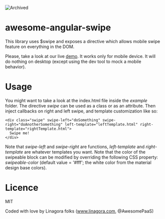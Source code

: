 ![Archived](https://img.shields.io/badge/Current_Status-archived-blue?style=flat)

# awesome-angular-swipe

This library uses $swipe and exposes a directive which allows mobile swipe feature on everything in the DOM.

Please, take a look at our live [demo](http://linagora.github.io/awesome-angular-swipe/). It works only for mobile device. It will do nothing on desktop (except using the dev tool to mock a mobile behavior).

# Usage

You might want to take a look at the index.html file inside the *example* folder.
The directive *swipe* can be used as a class or as an attribute. Then inject callbacks on right and left swipe, and template customization like so:

    <div class="swipe" swipe-left="doSomething" swipe-right="doAnotherSomething" left-template="leftTemplate.html" right-template="rightTemplate.html">
      Swipe me!
    </div>

Note that *swipe-left* and *swipe-right* are functions, *left-template* and *right-template* are whatever templates you want.
Note that the color of the swipeable block can be modified by overriding the following CSS property: *swipeable-color* (default value = '#fff'; the white color from the material design base colors).

# Licence

MIT

Coded with love by Linagora folks (www.linagora.com, @AwesomePaaS)
